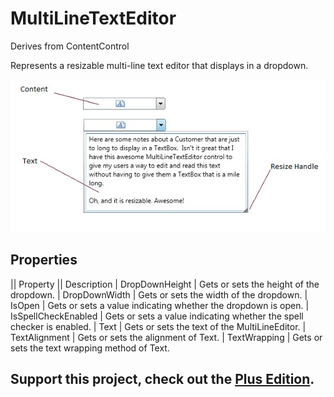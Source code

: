# MultiLineTextEditor
Derives from ContentControl

Represents a resizable multi-line text editor that displays in a dropdown.

![](MultiLineTextEditor_multilinetexteditor.jpg)

## Properties
|| Property || Description
| DropDownHeight | Gets or sets the height of the dropdown.
| DropDownWidth | Gets or sets the width of the dropdown.
| IsOpen | Gets or sets a value indicating whether the dropdown is open.
| IsSpellCheckEnabled | Gets or sets a value indicating whether the spell checker is enabled.
| Text | Gets or sets the text of the MultiLineEditor.
| TextAlignment | Gets or sets the alignment of Text.
| TextWrapping | Gets or sets the text wrapping method of Text.

**Support this project, check out the [Plus Edition](https://xceed.com/xceed-toolkit-plus-for-wpf/).**
---
